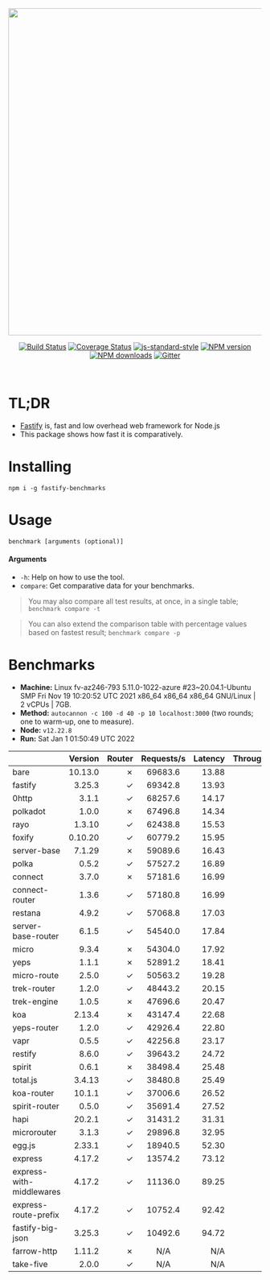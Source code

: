 <div align="center">
<img src="https://github.com/fastify/graphics/raw/master/full-logo.png" width="650" height="auto"/>
</div>

<div align="center">

[![Build Status](https://travis-ci.org/fastify/fastify.svg?branch=master)](https://travis-ci.org/fastify/fastify)
[![Coverage Status](https://coveralls.io/repos/github/fastify/fastify/badge.svg?branch=master)](https://coveralls.io/github/fastify/fastify?branch=master)
[![js-standard-style](https://img.shields.io/badge/code%20style-standard-brightgreen.svg?style=flat)](http://standardjs.com/)
[![NPM version](https://img.shields.io/npm/v/fastify.svg?style=flat)](https://www.npmjs.com/package/fastify)
[![NPM downloads](https://img.shields.io/npm/dm/fastify.svg?style=flat)](https://www.npmjs.com/package/fastify) [![Gitter](https://badges.gitter.im/gitterHQ/gitter.svg)](https://gitter.im/fastify)
</div>
<br />

# TL;DR

* [Fastify](https://github.com/fastify/fastify) is, fast and low overhead web framework for Node.js
* This package shows how fast it is comparatively.

# Installing

```
npm i -g fastify-benchmarks
```

# Usage

```
benchmark [arguments (optional)]
```

#### Arguments

* `-h`: Help on how to use the tool.
* `compare`: Get comparative data for your benchmarks.

> You may also compare all test results, at once, in a single table; `benchmark compare -t`

> You can also extend the comparison table with percentage values based on fastest result; `benchmark compare -p`
# Benchmarks
* __Machine:__ Linux fv-az246-793 5.11.0-1022-azure #23~20.04.1-Ubuntu SMP Fri Nov 19 10:20:52 UTC 2021 x86_64 x86_64 x86_64 GNU/Linux | 2 vCPUs | 7GB.
* __Method:__ `autocannon -c 100 -d 40 -p 10 localhost:3000` (two rounds; one to warm-up, one to measure).
* __Node:__ `v12.22.8`
* __Run:__ Sat Jan  1 01:50:49 UTC 2022

|                          | Version | Router | Requests/s | Latency | Throughput/Mb |
| :--                      | --:     | --:    | :-:        | --:     | --:           |
| bare                     | 10.13.0 | ✗      | 69683.6    | 13.88   | 12.43         |
| fastify                  | 3.25.3  | ✓      | 69342.8    | 13.93   | 12.37         |
| 0http                    | 3.1.1   | ✓      | 68257.6    | 14.17   | 12.17         |
| polkadot                 | 1.0.0   | ✗      | 67496.8    | 14.34   | 12.04         |
| rayo                     | 1.3.10  | ✓      | 62438.8    | 15.53   | 11.14         |
| foxify                   | 0.10.20 | ✓      | 60779.2    | 15.95   | 9.97          |
| server-base              | 7.1.29  | ✗      | 59089.6    | 16.43   | 10.54         |
| polka                    | 0.5.2   | ✓      | 57527.2    | 16.89   | 10.26         |
| connect                  | 3.7.0   | ✗      | 57181.6    | 16.99   | 10.20         |
| connect-router           | 1.3.6   | ✓      | 57180.8    | 16.99   | 10.20         |
| restana                  | 4.9.2   | ✓      | 57068.8    | 17.03   | 10.18         |
| server-base-router       | 6.1.5   | ✓      | 54540.0    | 17.84   | 9.73          |
| micro                    | 9.3.4   | ✗      | 54304.0    | 17.92   | 9.68          |
| yeps                     | 1.1.1   | ✗      | 52891.2    | 18.41   | 9.43          |
| micro-route              | 2.5.0   | ✓      | 50563.2    | 19.28   | 9.02          |
| trek-router              | 1.2.0   | ✓      | 48443.2    | 20.15   | 7.95          |
| trek-engine              | 1.0.5   | ✗      | 47696.6    | 20.47   | 7.82          |
| koa                      | 2.13.4  | ✗      | 43147.4    | 22.68   | 7.69          |
| yeps-router              | 1.2.0   | ✓      | 42926.4    | 22.80   | 7.66          |
| vapr                     | 0.5.5   | ✓      | 42256.8    | 23.17   | 6.93          |
| restify                  | 8.6.0   | ✓      | 39643.2    | 24.72   | 7.15          |
| spirit                   | 0.6.1   | ✗      | 38498.4    | 25.48   | 6.87          |
| total.js                 | 3.4.13  | ✓      | 38480.8    | 25.49   | 11.78         |
| koa-router               | 10.1.1  | ✓      | 37006.6    | 26.52   | 6.60          |
| spirit-router            | 0.5.0   | ✓      | 35691.4    | 27.52   | 6.37          |
| hapi                     | 20.2.1  | ✓      | 31431.2    | 31.31   | 5.61          |
| microrouter              | 3.1.3   | ✓      | 29896.8    | 32.95   | 5.33          |
| egg.js                   | 2.33.1  | ✓      | 18940.5    | 52.30   | 6.66          |
| express                  | 4.17.2  | ✓      | 13574.2    | 73.12   | 2.42          |
| express-with-middlewares | 4.17.2  | ✓      | 11136.0    | 89.25   | 4.27          |
| express-route-prefix     | 4.17.2  | ✓      | 10752.4    | 92.42   | 3.98          |
| fastify-big-json         | 3.25.3  | ✓      | 10492.6    | 94.72   | 120.71        |
| farrow-http              | 1.11.2  | ✗      | N/A        | N/A     | N/A           |
| take-five                | 2.0.0   | ✓      | N/A        | N/A     | N/A           |
